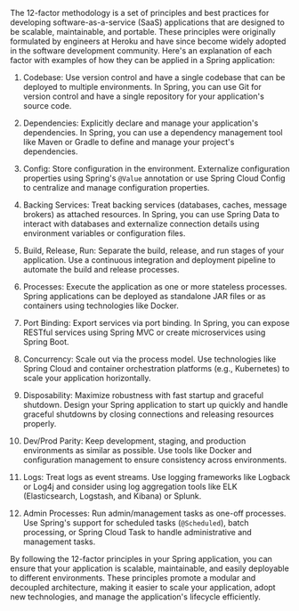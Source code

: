The 12-factor methodology is a set of principles and best practices for developing software-as-a-service (SaaS) applications that are designed to be scalable, maintainable, and portable. These principles were originally formulated by engineers at Heroku and have since become widely adopted in the software development community. Here's an explanation of each factor with examples of how they can be applied in a Spring application:

1. Codebase: Use version control and have a single codebase that can be deployed to multiple environments. In Spring, you can use Git for version control and have a single repository for your application's source code.

2. Dependencies: Explicitly declare and manage your application's dependencies. In Spring, you can use a dependency management tool like Maven or Gradle to define and manage your project's dependencies.

3. Config: Store configuration in the environment. Externalize configuration properties using Spring's `@Value` annotation or use Spring Cloud Config to centralize and manage configuration properties.

4. Backing Services: Treat backing services (databases, caches, message brokers) as attached resources. In Spring, you can use Spring Data to interact with databases and externalize connection details using environment variables or configuration files.

5. Build, Release, Run: Separate the build, release, and run stages of your application. Use a continuous integration and deployment pipeline to automate the build and release processes.

6. Processes: Execute the application as one or more stateless processes. Spring applications can be deployed as standalone JAR files or as containers using technologies like Docker.

7. Port Binding: Export services via port binding. In Spring, you can expose RESTful services using Spring MVC or create microservices using Spring Boot.

8. Concurrency: Scale out via the process model. Use technologies like Spring Cloud and container orchestration platforms (e.g., Kubernetes) to scale your application horizontally.

9. Disposability: Maximize robustness with fast startup and graceful shutdown. Design your Spring application to start up quickly and handle graceful shutdowns by closing connections and releasing resources properly.

10. Dev/Prod Parity: Keep development, staging, and production environments as similar as possible. Use tools like Docker and configuration management to ensure consistency across environments.

11. Logs: Treat logs as event streams. Use logging frameworks like Logback or Log4j and consider using log aggregation tools like ELK (Elasticsearch, Logstash, and Kibana) or Splunk.

12. Admin Processes: Run admin/management tasks as one-off processes. Use Spring's support for scheduled tasks (`@Scheduled`), batch processing, or Spring Cloud Task to handle administrative and management tasks.

By following the 12-factor principles in your Spring application, you can ensure that your application is scalable, maintainable, and easily deployable to different environments. These principles promote a modular and decoupled architecture, making it easier to scale your application, adopt new technologies, and manage the application's lifecycle efficiently.